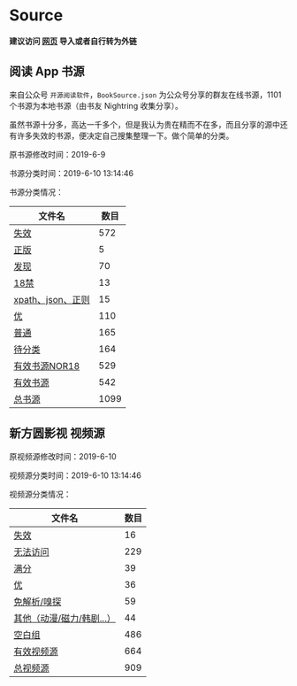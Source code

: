 # Source

**建议访问 [网页](https://moonbegonia.github.io/Source/) 导入或者自行转为外链**

## 阅读 App 书源

来自公众号 `开源阅读软件`，`BookSource.json` 为公众号分享的群友在线书源，1101 个书源为本地书源（由书友 Nightring 收集分享）。

虽然书源十分多，高达一千多个，但是我认为贵在精而不在多，而且分享的源中还有许多失效的书源，便决定自己搜集整理一下。做个简单的分类。

原书源修改时间：2019-6-9

书源分类时间：2019-6-10 13:14:46

书源分类情况：

|文件名|数目|
| - | - |
|[失效](/yuedu/invalid.json)|572|
|[正版](/yuedu/genuine.json)|5|
|[发现](/yuedu/discover.json)|70|
|[18禁](/yuedu/R18.json)|13|
|[xpath、json、正则](/yuedu/special.json)|15|
|[优](/yuedu/highQuality.json)|110|
|[普通](/yuedu/general.json)|165|
|[待分类](/yuedu/others.json)|164|
|[有效书源NOR18](/yuedu/fullNOR18.json)|529|
|[有效书源](/yuedu/full.json)|542|
|[总书源](/yuedu/fullSourceIncludeInvalid.json)|1099|

## 新方圆影视 视频源

原视频源修改时间：2019-6-10

视频源分类时间：2019-6-10 13:14:46

视频源分类情况：

|文件名|数目|
| - | - |
|[失效](/fangyuan/invalid.json)|16|
|[无法访问](/fangyuan/inaccessible.json)|229|
|[满分](/fangyuan/fullScore.json)|39|
|[优](/fangyuan/highQuality.json)|36|
|[免解析/嗅探](/fangyuan/notDetect.json)|59|
|[其他（动漫/磁力/韩剧...）](/fangyuan/others.json)|44|
|[空白组](/fangyuan/emptyGroup.json)|486|
|[有效视频源](/fangyuan/emptyGroup.json)|664|
|[总视频源](/fangyuan/fullSource.json)|909|
